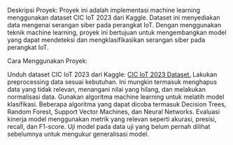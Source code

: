 Deskripsi Proyek:
Proyek ini adalah implementasi machine learning menggunakan dataset CIC IoT 2023 dari Kaggle. Dataset ini menyediakan data mengenai serangan siber pada perangkat IoT. Dengan menggunakan teknik machine learning, proyek ini bertujuan untuk mengembangkan model yang dapat mendeteksi dan mengklasifikasikan serangan siber pada perangkat IoT.

Cara Menggunakan Proyek:

Unduh dataset CIC IoT 2023 dari Kaggle: [CIC IoT 2023 Dataset.](https://www.kaggle.com/datasets/akashdogra/cic-iot-2023)
Lakukan preprocessing data sesuai kebutuhan. Ini mungkin termasuk menghapus data yang tidak relevan, menangani nilai yang hilang, dan melakukan normalisasi data.
Gunakan algoritma machine learning untuk melatih model klasifikasi. Beberapa algoritma yang dapat dicoba termasuk Decision Trees, Random Forest, Support Vector Machines, dan Neural Networks.
Evaluasi kinerja model menggunakan metrik yang relevan seperti akurasi, presisi, recall, dan F1-score.
Uji model pada data uji yang belum pernah dilihat sebelumnya untuk mengukur generalisasi model.
